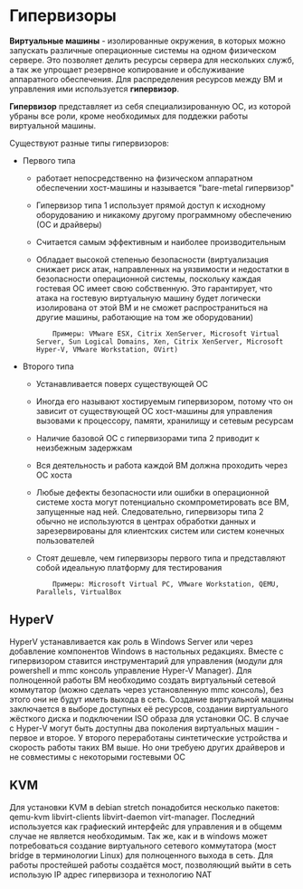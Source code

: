 # Гипервизоры

**Виртуальные машины** - изолированные окружения, в которых можно запускать различные операционные системы на одном физическом сервере. Это позволяет делить ресурсы сервера для нескольких служб, а так же упрощает резервное копирование и обслуживание аппаратного обеспечения. Для распределения ресурсов между  ВМ и управления ими используется **гипервизор**.

**Гипервизор** представляет из себя специализированную ОС, из которой убраны все роли, кроме необходимых для поддежки работы виртуальной машины.

Существуют разные типы гипервизоров:

- Первого типа
  - работает непосредственно на физическом аппаратном обеспечении хост-машины и называется "bare-metal гипервизор"
  - Гипервизор типа 1 использует прямой доступ к исходному оборудованию и никакому другому программному обеспечению (ОС и драйверы)
  - Cчитается самым эффективным и наиболее производительным
  - Обладает высокой степенью безопасности (виртуализация снижает риск атак, направленных на уязвимости и недостатки в безопасности операционной системы, поскольку каждая гостевая ОС имеет свою собственную. Это гарантирует, что атака на гостевую виртуальную машину будет логически изолирована от этой ВМ и не сможет распространиться на другие машины, работающие на том же оборудовании)

            Примеры: VMware ESX, Citrix XenServer, Microsoft Virtual Server, Sun Logical Domains, Xen, Citrix XenServer, Microsoft Hyper-V, VMware Workstation, OVirt)
- Второго типа
  - Устанавливается поверх существующей ОС
  - Иногда его называют хостируемым гипервизором, потому что он зависит от существующей ОС хост-машины для управления вызовами к процессору, памяти, хранилищу и сетевым ресурсам
  - Наличие базовой ОС с гипервизорами типа 2 приводит к неизбежным задержкам
  - Вся деятельность и работа каждой ВМ должна проходить через ОС хоста
  - Любые дефекты безопасности или ошибки в операционной системе хоста могут потенциально скомпрометировать все ВМ, запущенные над ней. Следовательно, гипервизоры типа 2 обычно не используются в центрах обработки данных и зарезервированы для клиентских систем или систем конечных пользователей
  - Cтоят дешевле, чем гипервизоры первого типа и представляют собой идеальную платформу для тестирования

            Примеры: Microsoft Virtual PC, VMware Workstation, QEMU, Parallels, VirtualBox 

## HyperV

HyperV устанавливается как роль в Windows Server или через добавление компонентов Windows в настольных редакциях. Вместе с гипервизором ставится инструментарий для управления (модули для powershell и mmc консоль управление Hyper-V Manager). Для полноценной работы ВМ необходимо создать виртуальный сетевой коммутатор (можно сделать через установленную mmc консоль), без этого они не будут иметь выхода в сеть. Создание виртуальной машины заключается в выборе доступных её ресурсов, создании виртуального жёсткого диска и подключении ISO образа для установки ОС. В случае с Hyper-V могут быть доступны два поколения виртуальных машин - первое и второе. У второго переработаны синтетические устройства и скорость работы таких ВМ выше. Но они требуею других драйверов и не совместимы с некоторыми гостевыми ОС

## KVM

Для установки KVM в debian stretch понадобится несколько пакетов: qemu-kvm libvirt-clients libvirt-daemon virt-manager. Последний используется как графиеский интерфейс для управления и в общемм случае не является необходимым. Так же, как и в windows может потребоваться создание виртуального сетевого коммутатора (мост bridge в терминологии Linux) для полноценного выхода в сеть. Для работы простейшей работы создаётся мост, позволяющий выйти в сеть использую IP адрес гипервизора и технологию NAT
